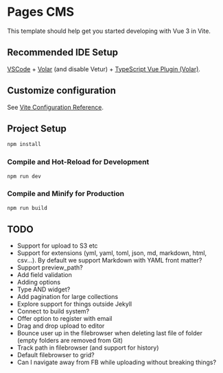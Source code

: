 # Pages CMS

This template should help get you started developing with Vue 3 in Vite.

## Recommended IDE Setup

[VSCode](https://code.visualstudio.com/) + [Volar](https://marketplace.visualstudio.com/items?itemName=Vue.volar) (and disable Vetur) + [TypeScript Vue Plugin (Volar)](https://marketplace.visualstudio.com/items?itemName=Vue.vscode-typescript-vue-plugin).

## Customize configuration

See [Vite Configuration Reference](https://vitejs.dev/config/).

## Project Setup

```sh
npm install
```

### Compile and Hot-Reload for Development

```sh
npm run dev
```

### Compile and Minify for Production

```sh
npm run build
```


## TODO

- Support for upload to S3 etc 
- Support for extensions (yml, yaml, toml, json, md, markdown, html, csv...). By default we support Markdown with YAML front matter?
- Support preview_path?
- Add field validation
- Adding options
- Type AND widget?
- Add pagination for large collections
- Explore support for things outside Jekyll
- Connect to build system?
- Offer option to register with email
- Drag and drop upload to editor
- Bounce user up in the filebrowser when deleting last file of folder (empty folders are removed from Git)
- Track path in filebrowser (and support for history)
- Default filebrowser to grid?
- Can I navigate away from FB while uploading without breaking things?
